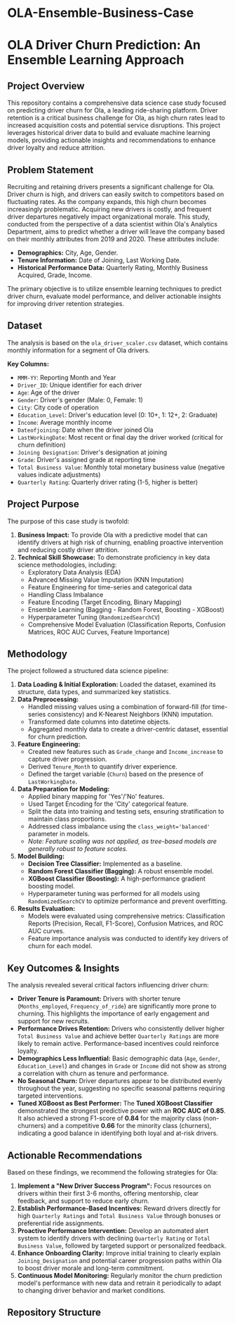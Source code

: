 # OLA-Ensemble-Business-Case
# OLA Driver Churn Prediction: An Ensemble Learning Approach

## Project Overview

This repository contains a comprehensive data science case study focused on predicting driver churn for Ola, a leading ride-sharing platform. Driver retention is a critical business challenge for Ola, as high churn rates lead to increased acquisition costs and potential service disruptions. This project leverages historical driver data to build and evaluate machine learning models, providing actionable insights and recommendations to enhance driver loyalty and reduce attrition.

## Problem Statement

Recruiting and retaining drivers presents a significant challenge for Ola. Driver churn is high, and drivers can easily switch to competitors based on fluctuating rates. As the company expands, this high churn becomes increasingly problematic. Acquiring new drivers is costly, and frequent driver departures negatively impact organizational morale. This study, conducted from the perspective of a data scientist within Ola's Analytics Department, aims to predict whether a driver will leave the company based on their monthly attributes from 2019 and 2020. These attributes include:

* **Demographics:** City, Age, Gender.
* **Tenure Information:** Date of Joining, Last Working Date.
* **Historical Performance Data:** Quarterly Rating, Monthly Business Acquired, Grade, Income.

The primary objective is to utilize ensemble learning techniques to predict driver churn, evaluate model performance, and deliver actionable insights for improving driver retention strategies.

## Dataset

The analysis is based on the `ola_driver_scaler.csv` dataset, which contains monthly information for a segment of Ola drivers.

**Key Columns:**
* `MMM-YY`: Reporting Month and Year
* `Driver_ID`: Unique identifier for each driver
* `Age`: Age of the driver
* `Gender`: Driver's gender (Male: 0, Female: 1)
* `City`: City code of operation
* `Education_Level`: Driver's education level (0: 10+, 1: 12+, 2: Graduate)
* `Income`: Average monthly income
* `Dateofjoining`: Date when the driver joined Ola
* `LastWorkingDate`: Most recent or final day the driver worked (critical for churn definition)
* `Joining Designation`: Driver's designation at joining
* `Grade`: Driver's assigned grade at reporting time
* `Total Business Value`: Monthly total monetary business value (negative values indicate adjustments)
* `Quarterly Rating`: Quarterly driver rating (1-5, higher is better)

## Project Purpose

The purpose of this case study is twofold:
1.  **Business Impact:** To provide Ola with a predictive model that can identify drivers at high risk of churning, enabling proactive intervention and reducing costly driver attrition.
2.  **Technical Skill Showcase:** To demonstrate proficiency in key data science methodologies, including:
    * Exploratory Data Analysis (EDA)
    * Advanced Missing Value Imputation (KNN Imputation)
    * Feature Engineering for time-series and categorical data
    * Handling Class Imbalance
    * Feature Encoding (Target Encoding, Binary Mapping)
    * Ensemble Learning (Bagging - Random Forest, Boosting - XGBoost)
    * Hyperparameter Tuning (`RandomizedSearchCV`)
    * Comprehensive Model Evaluation (Classification Reports, Confusion Matrices, ROC AUC Curves, Feature Importance)

## Methodology

The project followed a structured data science pipeline:

1.  **Data Loading & Initial Exploration:** Loaded the dataset, examined its structure, data types, and summarized key statistics.
2.  **Data Preprocessing:**
    * Handled missing values using a combination of forward-fill (for time-series consistency) and K-Nearest Neighbors (KNN) imputation.
    * Transformed date columns into datetime objects.
    * Aggregated monthly data to create a driver-centric dataset, essential for churn prediction.
3.  **Feature Engineering:**
    * Created new features such as `Grade_change` and `Income_increase` to capture driver progression.
    * Derived `Tenure_Month` to quantify driver experience.
    * Defined the target variable (`Churn`) based on the presence of `LastWorkingDate`.
4.  **Data Preparation for Modeling:**
    * Applied binary mapping for 'Yes'/'No' features.
    * Used Target Encoding for the 'City' categorical feature.
    * Split the data into training and testing sets, ensuring stratification to maintain class proportions.
    * Addressed class imbalance using the `class_weight='balanced'` parameter in models.
    * *Note: Feature scaling was not applied, as tree-based models are generally robust to feature scales.*
5.  **Model Building:**
    * **Decision Tree Classifier:** Implemented as a baseline.
    * **Random Forest Classifier (Bagging):** A robust ensemble model.
    * **XGBoost Classifier (Boosting):** A high-performance gradient boosting model.
    * Hyperparameter tuning was performed for all models using `RandomizedSearchCV` to optimize performance and prevent overfitting.
6.  **Results Evaluation:**
    * Models were evaluated using comprehensive metrics: Classification Reports (Precision, Recall, F1-Score), Confusion Matrices, and ROC AUC curves.
    * Feature importance analysis was conducted to identify key drivers of churn for each model.

## Key Outcomes & Insights

The analysis revealed several critical factors influencing driver churn:

* **Driver Tenure is Paramount:** Drivers with shorter tenure (`Months_employed`, `Frequency_of_ride`) are significantly more prone to churning. This highlights the importance of early engagement and support for new recruits.
* **Performance Drives Retention:** Drivers who consistently deliver higher `Total Business Value` and achieve better `Quarterly Ratings` are more likely to remain active. Performance-based incentives could reinforce loyalty.
* **Demographics Less Influential:** Basic demographic data (`Age`, `Gender`, `Education_Level`) and changes in `Grade` or `Income` did not show as strong a correlation with churn as tenure and performance.
* **No Seasonal Churn:** Driver departures appear to be distributed evenly throughout the year, suggesting no specific seasonal patterns requiring targeted interventions.
* **Tuned XGBoost as Best Performer:** The **Tuned XGBoost Classifier** demonstrated the strongest predictive power with an **ROC AUC of 0.85**. It also achieved a strong F1-score of **0.84** for the majority class (non-churners) and a competitive **0.66** for the minority class (churners), indicating a good balance in identifying both loyal and at-risk drivers.

## Actionable Recommendations

Based on these findings, we recommend the following strategies for Ola:

1.  **Implement a "New Driver Success Program":** Focus resources on drivers within their first 3-6 months, offering mentorship, clear feedback, and support to reduce early churn.
2.  **Establish Performance-Based Incentives:** Reward drivers directly for high `Quarterly Ratings` and `Total Business Value` through bonuses or preferential ride assignments.
3.  **Proactive Performance Intervention:** Develop an automated alert system to identify drivers with declining `Quarterly Rating` or `Total Business Value`, followed by targeted support or personalized feedback.
4.  **Enhance Onboarding Clarity:** Improve initial training to clearly explain `Joining_Designation` and potential career progression paths within Ola to boost driver morale and long-term commitment.
5.  **Continuous Model Monitoring:** Regularly monitor the churn prediction model's performance with new data and retrain it periodically to adapt to changing driver behavior and market conditions.

## Repository Structure
